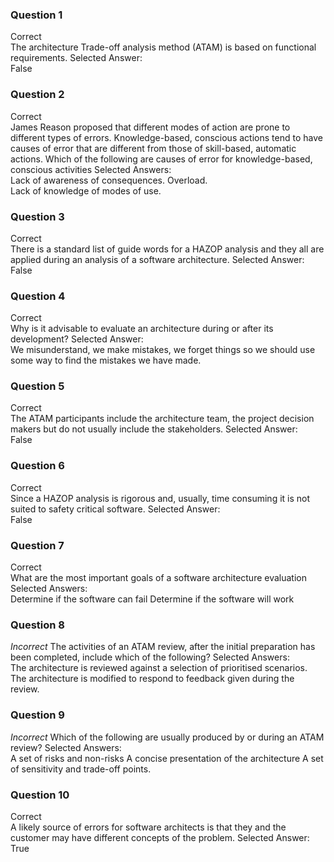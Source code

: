
### Question 1
Correct 	
The architecture Trade-off analysis method (ATAM) is based on functional requirements.
Selected Answer: 	
False

### Question 2
Correct 	
James Reason proposed that different modes of action are prone to different types of errors. Knowledge-based, conscious actions tend to have causes of error that are different from those of skill-based, automatic actions. Which of the following are causes of error for knowledge-based, conscious activities
Selected Answers: 	
Lack of awareness of consequences.
Overload.	
Lack of knowledge of modes of use.

### Question 3
Correct 	
There is a standard list of guide words for a HAZOP analysis and they all are applied during an analysis of a software architecture.
Selected Answer: 	
False

### Question 4
Correct 	
Why is it advisable to evaluate an architecture during or after its development?
Selected Answer: 	
We misunderstand, we make mistakes, we forget things so we should use some way to find the mistakes we have made.

### Question 5
Correct 	
The ATAM participants include the architecture team, the project decision makers but do not usually include the stakeholders.
Selected Answer: 	
False

### Question 6
Correct 	
Since a HAZOP analysis is rigorous and, usually, time consuming it is not suited to safety critical software.
Selected Answer: 	
False

### Question 7
Correct 	
What are the most important goals of a software architecture evaluation
Selected Answers: 	
Determine if the software can fail
Determine if the software will work

### Question 8
*Incorrect*
The activities of an ATAM review, after the initial preparation has been completed, include which of the following?
Selected Answers: 	
The architecture is reviewed against a selection of prioritised scenarios.
The architecture is modified to respond to feedback given during the review.

### Question 9
*Incorrect*
Which of the following are usually produced by or during an ATAM review?
Selected Answers: 	
A set of risks and non-risks
A concise presentation of the architecture
A set of sensitivity and trade-off points.

### Question 10
Correct 	
A likely source of errors for software architects is that they and the customer may have different concepts of the problem.
Selected Answer: 	
True 
